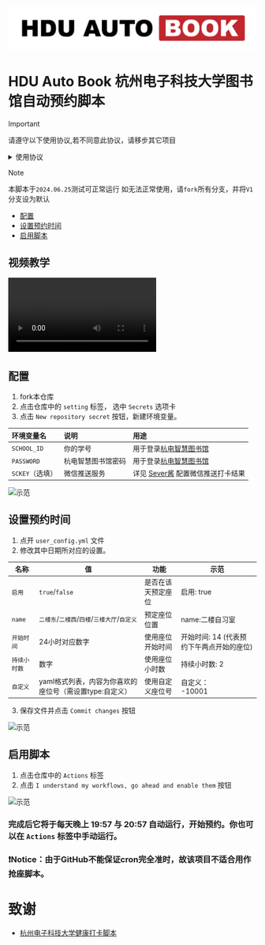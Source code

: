 ![logo](./docs/logo.png)
# HDU Auto Book 杭州电子科技大学图书馆自动预约脚本

> [!IMPORTANT]
> 请遵守以下使用协议,若不同意此协议，请移步其它项目
> <details> <summary> 使用协议 </summary>
>
>  - 请合理使用此脚本，切勿占用公共资源，做出诸如预约但不去签到使用的行为。
>  - 本项目仅供学术交流使用，作者不对任何因使用本脚本造成的后果负责,包括但不仅限于由滥用脚本导致的封号，账号被锁定等。
>  - 本项目将停止维护并将被移除，当发生以下情况之一:
>    - 本项目被杭电图书馆或校方要求删除
>    - 作者发现本项目影响到了杭电图书馆正常的预约服务
>    - 作者发现本项目被滥用或有其他不妥之处
> - 当本项目被移除后，请各位使用者自觉停止使用fork的代码，以免造成不必要的麻烦。
> </details>


> [!NOTE]
> 本脚本于`2024.06.25`测试可正常运行
> 如无法正常使用，请`fork`所有分支，并将`V1`分支设为默认

- [配置](#配置)
- [设置预约时间](#设置预约时间设置预约时间)
- [启用脚本](#启用脚本)

## 视频教学

<video controls>
  <source src="docs/tutorial.mp4" type="video/mp4">
  Your browser does not support the video tag.
</video>

## 配置
 1. fork本仓库
 2. 点击仓库中的 `setting` 标签， 选中 `Secrets` 选项卡
 3. 点击 `New repository secret` 按钮，新建环境变量。

   | 环境变量名| 说明        | 用途                                              |
   |:----------|:------------------------------------------------|:--------------|
   | `SCHOOL_ID` | 你的学号      | 用于登录[杭电智慧图书馆](https://hdu.huitu.zhishulib.com/) |
   | `PASSWORD` | 杭电智慧图书馆密码 | 用于登录[杭电智慧图书馆](https://hdu.huitu.zhishulib.com/) |
   | `SCKEY`（选填） | 微信推送服务    | 详见 [Sever酱](https://sct.ftqq.com/) 配置微信推送打卡结果   |

![示范](docs/img1.png)

## 设置预约时间
 1. 点开 `user_config.yml` 文件
 2. 修改其中日期所对应的设置。

 | 名称      | 值                                | 功能        | 示范                       |
|---------|----------------------------------|-----------|--------------------------|
| `启用`    | `true`/`false`                   | 是否在该天预定座位 | 启用: true                 |
| `name`  | `二楼东`/`二楼西`/`四楼`/`三楼大厅`/`自定义`            | 预定座位位置    | name:二楼自习室               |
| `开始时间`  | 24小时对应数字                         | 使用座位开始时间  | 开始时间: 14 (代表预约下午两点开始的座位) |
| `持续小时数` | 数字                               | 使用座位小时数   | 持续小时数: 2                 |
| `自定义`   | yaml格式列表，内容为你喜欢的座位号（需设置type:自定义） | 使用自定义座位号  | 自定义：<br>  -10001         |

 3. 保存文件并点击 `Commit changes` 按钮

![示范](docs/img2.png)

## 启用脚本
 1. 点击仓库中的 `Actions` 标签
 2. 点击 `I understand my workflows, go ahead and enable them` 按钮

![示范](docs/img3.png)

### 完成后它将于每天晚上 19:57 与 20:57 自动运行，开始预约。你也可以在 `Actions` 标签中手动运行。

### ❗Notice：由于GitHub不能保证cron完全准时，故该项目不适合用作抢座脚本。

# 致谢
- [杭州电子科技大学健康打卡脚本](https://github.com/YeQiuO/HDU_AUTO_PUNCH)
